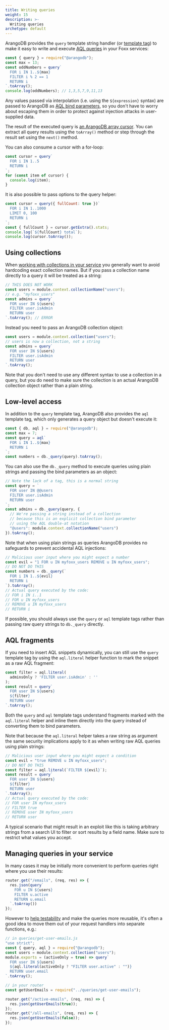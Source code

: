 ```yaml
---
title: Writing queries
weight: 15
description: >-
  Writing queries
archetype: default
---
```

ArangoDB provides the `query` template string handler
(or [template tag](https://developer.mozilla.org/en-US/docs/Web/JavaScript/Reference/Template_literals))
to make it easy to write and execute [AQL queries](../../../aql/_index.md)
in your Foxx services:

```js
const { query } = require("@arangodb");
const max = 13;
const oddNumbers = query`
  FOR i IN 1..${max}
  FILTER i % 2 == 1
  RETURN i
`.toArray();
console.log(oddNumbers); // 1,3,5,7,9,11,13
```

Any values passed via interpolation (i.e. using the `${expression}` syntax)
are passed to ArangoDB as
[AQL bind parameters](../../../aql/aql-fundamentals/bind-parameters.md),
so you don't have to worry about escaping them in order to protect against
injection attacks in user-supplied data.

The result of the executed query is
[an ArangoDB array cursor](../../../aql/how-to-invoke-aql/with-arangosh.md#cursors).
You can extract all query results using the `toArray()` method or
step through the result set using the `next()` method.

You can also consume a cursor with a for-loop:

```js
const cursor = query`
  FOR i IN 1..5
  RETURN i
`;
for (const item of cursor) {
  console.log(item);
}
```

It is also possible to pass options to the query helper:

```js
const cursor = query({ fullCount: true })`
  FOR i IN 1..1000
  LIMIT 0, 100
  RETURN i
`;
const { fullCount } = cursor.getExtra().stats;
console.log(`${fullCount} total`);
console.log(cursor.toArray());
```

## Using collections

When [working with collections in your service](working-with-collections.md) you generally
want to avoid hardcoding exact collection names. But if you pass a
collection name directly to a query it will be treated as a string:

```js
// THIS DOES NOT WORK
const users = module.context.collectionName("users");
// e.g. "myfoxx_users"
const admins = query`
  FOR user IN ${users}
  FILTER user.isAdmin
  RETURN user
`.toArray(); // ERROR
```

Instead you need to pass an ArangoDB collection object:

```js
const users = module.context.collection("users");
// users is now a collection, not a string
const admins = query`
  FOR user IN ${users}
  FILTER user.isAdmin
  RETURN user
`.toArray();
```

Note that you don't need to use any different syntax to use
a collection in a query, but you do need to make sure the collection is
an actual ArangoDB collection object rather than a plain string.

## Low-level access

In addition to the `query` template tag, ArangoDB also provides
the `aql` template tag, which only generates a query object
but doesn't execute it:

```js
const { db, aql } = require("@arangodb");
const max = 7;
const query = aql`
  FOR i IN 1..${max}
  RETURN i
`;
const numbers = db._query(query).toArray();
```

You can also use the `db._query` method to execute queries using
plain strings and passing the bind parameters as an object:

```js
// Note the lack of a tag, this is a normal string
const query = `
  FOR user IN @@users
  FILTER user.isAdmin
  RETURN user
`;
const admins = db._query(query, {
  // We're passing a string instead of a collection
  // because this is an explicit collection bind parameter
  // using the AQL double-at notation
  "@users": module.context.collectionName("users")
}).toArray();
```

Note that when using plain strings as queries ArangoDB provides
no safeguards to prevent accidental AQL injections:

```js
// Malicious user input where you might expect a number
const evil = "1 FOR u IN myfoxx_users REMOVE u IN myfoxx_users";
// DO NOT DO THIS
const numbers = db._query(`
  FOR i IN 1..${evil}
  RETURN i
`).toArray();
// Actual query executed by the code:
// FOR i IN i..1
// FOR u IN myfoxx_users
// REMOVE u IN myfoxx_users
// RETURN i
```

If possible, you should always use the `query` or `aql` template tags
rather than passing raw query strings to `db._query` directly.

## AQL fragments

If you need to insert AQL snippets dynamically, you can still use
the `query` template tag by using the `aql.literal` helper function to
mark the snippet as a raw AQL fragment:

```js
const filter = aql.literal(
  adminsOnly ? 'FILTER user.isAdmin' : ''
);
const result = query`
  FOR user IN ${users}
  ${filter}
  RETURN user
`.toArray();
```

Both the `query` and `aql` template tags understand fragments marked
with the `aql.literal` helper and inline them directly into the query
instead of converting them to bind parameters.

Note that because the `aql.literal` helper takes a raw string as argument
the same security implications apply to it as when writing raw AQL queries
using plain strings:

```js
// Malicious user input where you might expect a condition
const evil = "true REMOVE u IN myfoxx_users";
// DO NOT DO THIS
const filter = aql.literal(`FILTER ${evil}`);
const result = query`
  FOR user IN ${users}
  ${filter}
  RETURN user
`.toArray();
// Actual query executed by the code:
// FOR user IN myfoxx_users
// FILTER true
// REMOVE user IN myfoxx_users
// RETURN user
```

A typical scenario that might result in an exploit like this is taking
arbitrary strings from a search UI to filter or sort results by a field name.
Make sure to restrict what values you accept.

## Managing queries in your service

In many cases it may be initially more convenient to perform queries
right where you use their results:

```js
router.get("/emails", (req, res) => {
  res.json(query`
    FOR u IN ${users}
    FILTER u.active
    RETURN u.email
  `.toArray())
});
```

However to [help testability](testing-foxx-services.md) and make the queries more reusable,
it's often a good idea to move them out of your request handlers
into separate functions, e.g.:

```js
// in queries/get-user-emails.js
"use strict";
const { query, aql } = require("@arangodb");
const users = module.context.collection("users");
module.exports = (activeOnly = true) => query`
  FOR user IN ${users}
  ${aql.literal(activeOnly ? "FILTER user.active" : "")}
  RETURN user.email
`.toArray();

// in your router
const getUserEmails = require("../queries/get-user-emails");

router.get("/active-emails", (req, res) => {
  res.json(getUserEmails(true));
});
router.get("/all-emails", (req, res) => {
  res.json(getUserEmails(false));
});
```
